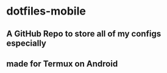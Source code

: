 # dotfiles-mobile

## A GitHub Repo to store all of my configs especially
## made for Termux on Android
